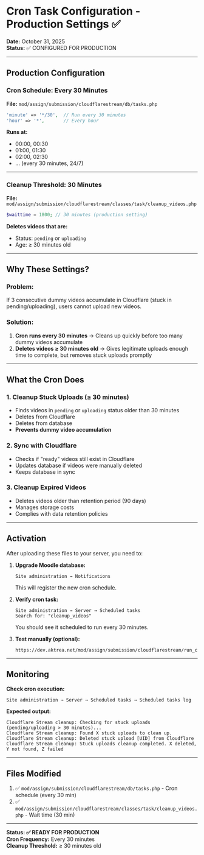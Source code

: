 # Cron Task Configuration - Production Settings ✅

**Date:** October 31, 2025  
**Status:** ✅ CONFIGURED FOR PRODUCTION

---

## Production Configuration

### Cron Schedule: Every 30 Minutes
**File:** `mod/assign/submission/cloudflarestream/db/tasks.php`

```php
'minute' => '*/30',  // Run every 30 minutes
'hour' => '*',       // Every hour
```

**Runs at:**
- 00:00, 00:30
- 01:00, 01:30
- 02:00, 02:30
- ... (every 30 minutes, 24/7)

---

### Cleanup Threshold: 30 Minutes
**File:** `mod/assign/submission/cloudflarestream/classes/task/cleanup_videos.php`

```php
$waittime = 1800; // 30 minutes (production setting)
```

**Deletes videos that are:**
- Status: `pending` or `uploading`
- Age: ≥ 30 minutes old

---

## Why These Settings?

### Problem:
If 3 consecutive dummy videos accumulate in Cloudflare (stuck in pending/uploading), users cannot upload new videos.

### Solution:
1. **Cron runs every 30 minutes** → Cleans up quickly before too many dummy videos accumulate
2. **Deletes videos ≥ 30 minutes old** → Gives legitimate uploads enough time to complete, but removes stuck uploads promptly

---

## What the Cron Does

### 1. Cleanup Stuck Uploads (≥ 30 minutes)
- Finds videos in `pending` or `uploading` status older than 30 minutes
- Deletes from Cloudflare
- Deletes from database
- **Prevents dummy video accumulation**

### 2. Sync with Cloudflare
- Checks if "ready" videos still exist in Cloudflare
- Updates database if videos were manually deleted
- Keeps database in sync

### 3. Cleanup Expired Videos
- Deletes videos older than retention period (90 days)
- Manages storage costs
- Complies with data retention policies

---

## Activation

After uploading these files to your server, you need to:

1. **Upgrade Moodle database:**
   ```
   Site administration → Notifications
   ```
   This will register the new cron schedule.

2. **Verify cron task:**
   ```
   Site administration → Server → Scheduled tasks
   Search for: "cleanup_videos"
   ```
   You should see it scheduled to run every 30 minutes.

3. **Test manually (optional):**
   ```
   https://dev.aktrea.net/mod/assign/submission/cloudflarestream/run_cleanup_now.php
   ```

---

## Monitoring

**Check cron execution:**
```
Site administration → Server → Scheduled tasks → Scheduled tasks log
```

**Expected output:**
```
Cloudflare Stream cleanup: Checking for stuck uploads (pending/uploading > 30 minutes)...
Cloudflare Stream cleanup: Found X stuck uploads to clean up.
Cloudflare Stream cleanup: Deleted stuck upload [UID] from Cloudflare
Cloudflare Stream cleanup: Stuck uploads cleanup completed. X deleted, Y not found, Z failed
```

---

## Files Modified

1. ✅ `mod/assign/submission/cloudflarestream/db/tasks.php` - Cron schedule (every 30 min)
2. ✅ `mod/assign/submission/cloudflarestream/classes/task/cleanup_videos.php` - Wait time (30 min)

---

**Status: ✅ READY FOR PRODUCTION**  
**Cron Frequency:** Every 30 minutes  
**Cleanup Threshold:** ≥ 30 minutes old
